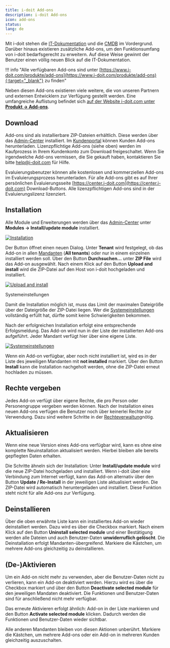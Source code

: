 ```yaml
---
title: i-doit Add-ons
description: i-doit Add-ons
icon: add-ons
status:
lang: de
---
```


Mit i-doit stehen die [IT-Dokumentation](../grundlagen/struktur-it-dokumentation.md) und die [CMDB](../grundlagen/struktur-it-dokumentation.md) im Vordergrund. Darüber hinaus existieren zusätzliche Add-ons, um den Funktionsumfang von i-doit bedarfsgerecht zu erweitern. Auf diese Weise gewinnt der Benutzer einen völlig neuen Blick auf die IT-Dokumentation.

!!! info "Alle verfügbaren Add-ons sind unter [https://www.i-doit.com/produkte/add-ons](https://www.i-doit.com/produkte/add-ons){:target="_blank"} zu finden"

Neben diesen Add-ons existieren viele weitere, die von unseren Partnern und externen Entwicklern zur Verfügung gestellt werden. Eine umfangreiche Auflistung befindet sich [auf der Website i-doit.com unter **Produkt → Add-ons**](https://www.i-doit.com/i-doit/add-ons/).

## Download

Add-ons sind als installierbare ZIP-Dateien erhältlich. Diese werden über das [Admin-Center](../administration/admin-center.md#add-ons) installiert.
Im [Kundenportal](../administration/kundenportal.md) können Kunden Add-ons herunterladen. Lizenzpflichtige Add-ons (siehe oben) werden im Kaufprozess in Ihrem Kundenkonto zum Download freigeschaltet.
Wenn Sie irgendwelche Add-ons vermissen, die Sie gekauft haben, kontaktieren Sie bitte [help@i-doit.com](mailto:help@i-doit.com) für Hilfe.

Evaluierungsbenutzer können alle kostenlosen und kommerziellen Add-ons im Evaluierungsprozess herunterladen. Für alle Add-ons gibt es auf Ihrer persönlichen Evaluierungsseite [https://center.i-doit.com](https://center.i-doit.com) Download-Buttons. Alle lizenzpflichtigen Add-ons sind in der Evaluierungslizenz lizenziert.

## Installation

Alle Module und Erweiterungen werden über das [Admin-Center](../administration/admin-center.md) unter **Modules → Install/update module** installiert.

[![Installation](../assets/images/de/i-doit-add-ons/1-i-doit-add-ons.png)](../assets/images/de/i-doit-add-ons/1-i-doit-add-ons.png)

Der Button öffnet einen neuen Dialog. Unter **Tenant** wird festgelegt, ob das Add-on in allen [Mandanten](../administration/mandantenfaehigkeit.md) (**All tenants**) oder nur in einem einzelnen installiert werden soll. Über den Button **Durchsuchen...** unter **ZIP File** wird das Add-on ausgewählt. Nach einem Klick auf den Button **Upload and install** wird die ZIP-Datei auf den Host von i-doit hochgeladen und installiert.

[![Upload and install](../assets/images/de/i-doit-add-ons/2-i-doit-add-ons.png)](../assets/images/de/i-doit-add-ons/2-i-doit-add-ons.png)

Systemeinstellungen

Damit die Installation möglich ist, muss das Limit der maximalen Dateigröße über der Dateigröße der ZIP-Datei liegen. Wer die [Systemeinstellungen](../installation/manuelle-installation/systemeinstellungen.md) vollständig erfüllt hat, dürfte somit keine Schwierigkeiten bekommen.

Nach der erfolgreichen Installation erfolgt eine entsprechende Erfolgsmeldung. Das Add-on wird nun in der Liste der installierten Add-ons aufgeführt. Jeder Mandant verfügt hier über eine eigene Liste.

[![Systemeinstellungen](../assets/images/de/i-doit-add-ons/3-i-doit-add-ons.png)](../assets/images/de/i-doit-add-ons/3-i-doit-add-ons.png)

Wenn ein Add-on verfügbar, aber noch nicht installiert ist, wird es in der Liste des jeweiligen Mandanten mit **not installed** markiert. Über den Button **Install** kann die Installation nachgeholt werden, ohne die ZIP-Datei erneut hochladen zu müssen.

## Rechte vergeben

Jedes Add-on verfügt über eigene Rechte, die pro Person oder Personengruppe vergeben werden können. Nach der Installation eines neuen Add-ons verfügen die Benutzer noch über keinerlei Rechte zur Verwendung. Dazu sind weitere Schritte in der [Rechteverwaltung](../effizientes-dokumentieren/rechteverwaltung/index.md)nötig.

## Aktualisieren

Wenn eine neue Version eines Add-ons verfügbar wird, kann es ohne eine komplette Neuinstallation aktualisiert werden. Hierbei bleiben alle bereits gepflegten Daten erhalten.

Die Schritte ähneln sich der Installation: Unter **Install/update module** wird die neue ZIP-Datei hochgeladen und installiert. Wenn i-doit über eine Verbindung zum Internet verfügt, kann das Add-on alternativ über den Button **Update / Re-Install** in der jeweiligen Liste aktualisiert werden. Die ZIP-Datei wird automatisch heruntergeladen und installiert. Diese Funktion steht nicht für alle Add-ons zur Verfügung.

## Deinstallieren

Über die oben erwähnte Liste kann ein installiertes Add-on wieder deinstalliert werden. Dazu wird es über die Checkbox markiert. Nach einem Klick auf den Button **Uninstall selected module** und einer Bestätigung werden alle Dateien und auch Benutzer-Daten **unwiderruflich gelöscht**. Die Deinstallation erfolgt Mandanten-übergreifend. Markiere die Kästchen, um mehrere Add-ons gleichzeitig zu deinstallieren.

## (De-)Aktivieren

Um ein Add-on nicht mehr zu verwenden, aber die Benutzer-Daten nicht zu verlieren, kann ein Add-on deaktiviert werden. Hierzu wird es über die Checkbox markiert und über den Button **Deactivate selected module** für den jeweiligen Mandaten deaktiviert. Die Funktionen und Benutzer-Daten sind für anschließend nicht mehr verfügbar.

Das erneute Aktivieren erfolgt ähnlich: Add-on in der Liste markieren und den Button **Activate selected module** klicken. Dadurch werden die Funktionen und Benutzer-Daten wieder sichtbar.

Alle anderen Mandanten bleiben von diesen Aktionen unberührt. Markiere die Kästchen, um mehrere Add-ons oder ein Add-on in mehreren Kunden gleichzeitig auszuschalten.
